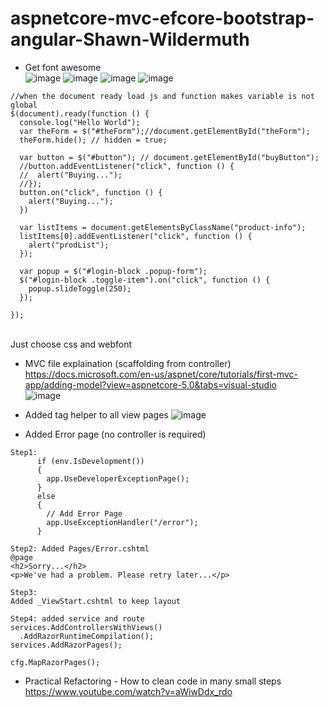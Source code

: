 # aspnetcore-mvc-efcore-bootstrap-angular-Shawn-Wildermuth
-  Get font awesome <br />
![image](https://user-images.githubusercontent.com/64368109/138809771-dc798386-c5d1-4c44-b896-5fd2d653079d.png)
![image](https://user-images.githubusercontent.com/64368109/138809860-a2c6c4d4-4c3e-4b63-8b67-aa29f783420d.png)
![image](https://user-images.githubusercontent.com/64368109/130649683-c8e59f5a-4a59-41bc-b9c1-a84fa130b2a9.png)
![image](https://user-images.githubusercontent.com/64368109/138809930-093f126e-cb95-48d8-9b03-cbea194e1e67.png)
```
//when the document ready load js and function makes variable is not global
$(document).ready(function () {
  console.log("Hello World");
  var theForm = $("#theForm");//document.getElementById("theForm");
  theForm.hide(); // hidden = true;

  var button = $("#button"); // document.getElementById("buyButton");
  //button.addEventListener("click", function () {
  //  alert("Buying...");
  //});
  button.on("click", function () {
    alert("Buying...");
  })

  var listItems = document.getElementsByClassName("product-info");
  listItems[0].addEventListener("click", function () {
    alert("prodList");
  });

  var popup = $("#login-block .popup-form");
  $("#login-block .toggle-item").on("click", function () {
    popup.slideToggle(250);
  });

});

```
<br />Just choose css and webfont

-  MVC file explaination (scaffolding from controller) <br>
https://docs.microsoft.com/en-us/aspnet/core/tutorials/first-mvc-app/adding-model?view=aspnetcore-5.0&tabs=visual-studio <br>
![image](https://user-images.githubusercontent.com/64368109/138923452-2386ee57-138c-46c5-9ca5-5121c227b778.png) <br>

-  Added tag helper to all view pages
![image](https://user-images.githubusercontent.com/64368109/138972297-32d409ab-3a0c-4a03-9b24-94ee631d9f94.png)

-  Added Error page (no controller is required)
```
Step1:
      if (env.IsDevelopment())
      {
        app.UseDeveloperExceptionPage();
      }
      else
      {
        // Add Error Page
        app.UseExceptionHandler("/error");
      }
      
Step2: Added Pages/Error.cshtml
@page
<h2>Sorry...</h2>
<p>We've had a problem. Please retry later...</p>

Step3:
Added _ViewStart.cshtml to keep layout

Step4: added service and route
services.AddControllersWithViews()
  .AddRazorRuntimeCompilation();
services.AddRazorPages();

cfg.MapRazorPages();
```
-  Practical Refactoring - How to clean code in many small steps <br>
https://www.youtube.com/watch?v=aWiwDdx_rdo
